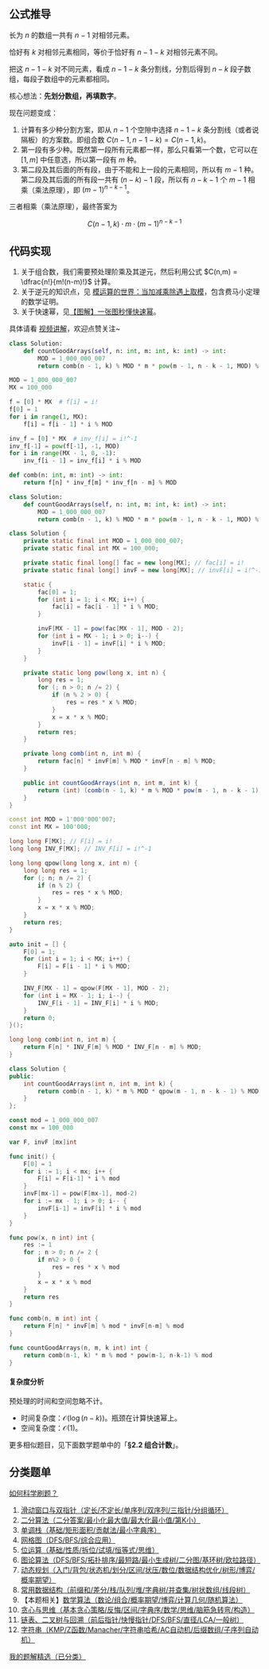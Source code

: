 ## 公式推导

长为 $n$ 的数组一共有 $n-1$ 对相邻元素。

恰好有 $k$ 对相邻元素相同，等价于恰好有 $n-1-k$ 对相邻元素不同。

把这 $n-1-k$ 对不同元素，看成 $n-1-k$ 条分割线，分割后得到 $n-k$ 段子数组，每段子数组中的元素都相同。

核心想法：**先划分数组，再填数字**。

现在问题变成：

1. 计算有多少种分割方案，即从 $n-1$ 个空隙中选择 $n-1-k$ 条分割线（或者说隔板）的方案数。即组合数 $C(n-1,n-1-k) = C(n-1,k)$。
2. 第一段有多少种。既然第一段所有元素都一样，那么只看第一个数，它可以在 $[1,m]$ 中任意选，所以第一段有 $m$ 种。
3. 第二段及其后面的所有段，由于不能和上一段的元素相同，所以有 $m-1$ 种。第二段及其后面的所有段一共有 $(n-k)-1$ 段，所以有 $n-k-1$ 个 $m-1$ 相乘（乘法原理），即 $(m-1)^{n-k-1}$。

三者相乘（乘法原理），最终答案为

$$
C(n-1,k)\cdot m\cdot (m-1)^{n-k-1}
$$

## 代码实现

1. 关于组合数，我们需要预处理阶乘及其逆元，然后利用公式 $C(n,m) = \dfrac{n!}{m!(n-m)!}$ 计算。
2. 关于逆元的知识点，见 [模运算的世界：当加减乘除遇上取模](https://leetcode.cn/circle/discuss/mDfnkW/)，包含费马小定理的数学证明。
3. 关于快速幂，见[【图解】一张图秒懂快速幂](https://leetcode.cn/problems/powx-n/solution/tu-jie-yi-zhang-tu-miao-dong-kuai-su-mi-ykp3i/)。

具体请看 [视频讲解](https://www.bilibili.com/video/BV13f68YjE7o/?t=40m40s)，欢迎点赞关注~

```py [sol-Python3]
class Solution:
    def countGoodArrays(self, n: int, m: int, k: int) -> int:
        MOD = 1_000_000_007
        return comb(n - 1, k) % MOD * m * pow(m - 1, n - k - 1, MOD) % MOD
```

```py [sol-Python3 预处理]
MOD = 1_000_000_007
MX = 100_000

f = [0] * MX  # f[i] = i!
f[0] = 1
for i in range(1, MX):
    f[i] = f[i - 1] * i % MOD

inv_f = [0] * MX  # inv_f[i] = i!^-1
inv_f[-1] = pow(f[-1], -1, MOD)
for i in range(MX - 1, 0, -1):
    inv_f[i - 1] = inv_f[i] * i % MOD

def comb(n: int, m: int) -> int:
    return f[n] * inv_f[m] * inv_f[n - m] % MOD

class Solution:
    def countGoodArrays(self, n: int, m: int, k: int) -> int:
        MOD = 1_000_000_007
        return comb(n - 1, k) % MOD * m * pow(m - 1, n - k - 1, MOD) % MOD
```

```java [sol-Java]
class Solution {
    private static final int MOD = 1_000_000_007;
    private static final int MX = 100_000;

    private static final long[] fac = new long[MX]; // fac[i] = i!
    private static final long[] invF = new long[MX]; // invF[i] = i!^-1

    static {
        fac[0] = 1;
        for (int i = 1; i < MX; i++) {
            fac[i] = fac[i - 1] * i % MOD;
        }

        invF[MX - 1] = pow(fac[MX - 1], MOD - 2);
        for (int i = MX - 1; i > 0; i--) {
            invF[i - 1] = invF[i] * i % MOD;
        }
    }

    private static long pow(long x, int n) {
        long res = 1;
        for (; n > 0; n /= 2) {
            if (n % 2 > 0) {
                res = res * x % MOD;
            }
            x = x * x % MOD;
        }
        return res;
    }

    private long comb(int n, int m) {
        return fac[n] * invF[m] % MOD * invF[n - m] % MOD;
    }

    public int countGoodArrays(int n, int m, int k) {
        return (int) (comb(n - 1, k) * m % MOD * pow(m - 1, n - k - 1) % MOD);
    }
}
```

```cpp [sol-C++]
const int MOD = 1'000'000'007;
const int MX = 100'000;

long long F[MX]; // F[i] = i!
long long INV_F[MX]; // INV_F[i] = i!^-1

long long qpow(long long x, int n) {
    long long res = 1;
    for (; n; n /= 2) {
        if (n % 2) {
            res = res * x % MOD;
        }
        x = x * x % MOD;
    }
    return res;
}

auto init = [] {
    F[0] = 1;
    for (int i = 1; i < MX; i++) {
        F[i] = F[i - 1] * i % MOD;
    }

    INV_F[MX - 1] = qpow(F[MX - 1], MOD - 2);
    for (int i = MX - 1; i; i--) {
        INV_F[i - 1] = INV_F[i] * i % MOD;
    }
    return 0;
}();

long long comb(int n, int m) {
    return F[n] * INV_F[m] % MOD * INV_F[n - m] % MOD;
}

class Solution {
public:
    int countGoodArrays(int n, int m, int k) {
        return comb(n - 1, k) * m % MOD * qpow(m - 1, n - k - 1) % MOD;
    }
};
```

```go [sol-Go]
const mod = 1_000_000_007
const mx = 100_000

var F, invF [mx]int

func init() {
	F[0] = 1
	for i := 1; i < mx; i++ {
		F[i] = F[i-1] * i % mod
	}
	invF[mx-1] = pow(F[mx-1], mod-2)
	for i := mx - 1; i > 0; i-- {
		invF[i-1] = invF[i] * i % mod
	}
}

func pow(x, n int) int {
	res := 1
	for ; n > 0; n /= 2 {
		if n%2 > 0 {
			res = res * x % mod
		}
		x = x * x % mod
	}
	return res
}

func comb(n, m int) int {
	return F[n] * invF[m] % mod * invF[n-m] % mod
}

func countGoodArrays(n, m, k int) int {
	return comb(n-1, k) * m % mod * pow(m-1, n-k-1) % mod
}
```

#### 复杂度分析

预处理的时间和空间忽略不计。

- 时间复杂度：$\mathcal{O}(\log(n-k))$。瓶颈在计算快速幂上。
- 空间复杂度：$\mathcal{O}(1)$。

更多相似题目，见下面数学题单中的「**§2.2 组合计数**」。

## 分类题单

[如何科学刷题？](https://leetcode.cn/circle/discuss/RvFUtj/)

1. [滑动窗口与双指针（定长/不定长/单序列/双序列/三指针/分组循环）](https://leetcode.cn/circle/discuss/0viNMK/)
2. [二分算法（二分答案/最小化最大值/最大化最小值/第K小）](https://leetcode.cn/circle/discuss/SqopEo/)
3. [单调栈（基础/矩形面积/贡献法/最小字典序）](https://leetcode.cn/circle/discuss/9oZFK9/)
4. [网格图（DFS/BFS/综合应用）](https://leetcode.cn/circle/discuss/YiXPXW/)
5. [位运算（基础/性质/拆位/试填/恒等式/思维）](https://leetcode.cn/circle/discuss/dHn9Vk/)
6. [图论算法（DFS/BFS/拓扑排序/最短路/最小生成树/二分图/基环树/欧拉路径）](https://leetcode.cn/circle/discuss/01LUak/)
7. [动态规划（入门/背包/状态机/划分/区间/状压/数位/数据结构优化/树形/博弈/概率期望）](https://leetcode.cn/circle/discuss/tXLS3i/)
8. [常用数据结构（前缀和/差分/栈/队列/堆/字典树/并查集/树状数组/线段树）](https://leetcode.cn/circle/discuss/mOr1u6/)
9. 【本题相关】[数学算法（数论/组合/概率期望/博弈/计算几何/随机算法）](https://leetcode.cn/circle/discuss/IYT3ss/)
10. [贪心与思维（基本贪心策略/反悔/区间/字典序/数学/思维/脑筋急转弯/构造）](https://leetcode.cn/circle/discuss/g6KTKL/)
11. [链表、二叉树与回溯（前后指针/快慢指针/DFS/BFS/直径/LCA/一般树）](https://leetcode.cn/circle/discuss/K0n2gO/)
12. [字符串（KMP/Z函数/Manacher/字符串哈希/AC自动机/后缀数组/子序列自动机）](https://leetcode.cn/circle/discuss/SJFwQI/)

[我的题解精选（已分类）](https://github.com/EndlessCheng/codeforces-go/blob/master/leetcode/SOLUTIONS.md)
